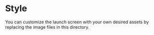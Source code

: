 # Style

You can customize the launch screen with your own desired assets by replacing the image files in this directory.
